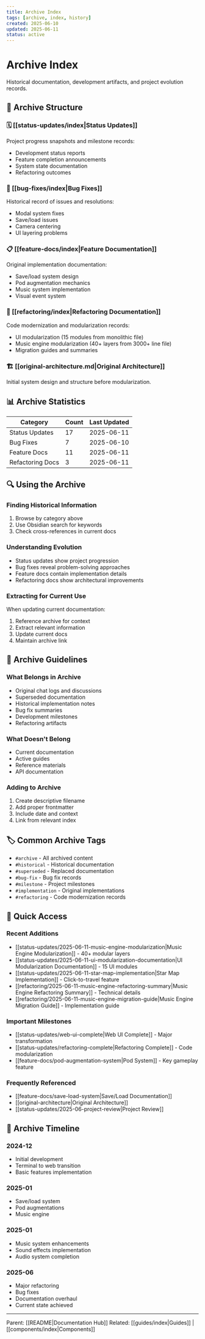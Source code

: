 ```yaml
---
title: Archive Index
tags: [archive, index, history]
created: 2025-06-10
updated: 2025-06-11
status: active
---
```


# Archive Index

Historical documentation, development artifacts, and project evolution records.

## 📁 Archive Structure

### 🗓️ [[status-updates/index|Status Updates]]
Project progress snapshots and milestone records:
- Development status reports
- Feature completion announcements
- System state documentation
- Refactoring outcomes

### 🐛 [[bug-fixes/index|Bug Fixes]]
Historical record of issues and resolutions:
- Modal system fixes
- Save/load issues
- Camera centering
- UI layering problems

### 📋 [[feature-docs/index|Feature Documentation]]
Original implementation documentation:
- Save/load system design
- Pod augmentation mechanics
- Music system implementation
- Visual event system

### 🔧 [[refactoring/index|Refactoring Documentation]]
Code modernization and modularization records:
- UI modularization (15 modules from monolithic file)
- Music engine modularization (40+ layers from 3000+ line file)
- Migration guides and summaries

### 🏗️ [[original-architecture.md|Original Architecture]]
Initial system design and structure before modularization.

## 📊 Archive Statistics

| Category | Count | Last Updated |
|----------|-------|--------------|
| Status Updates | 17 | 2025-06-11 |
| Bug Fixes | 7 | 2025-06-10 |
| Feature Docs | 11 | 2025-06-11 |
| Refactoring Docs | 3 | 2025-06-11 |

## 🔍 Using the Archive

### Finding Historical Information
1. Browse by category above
2. Use Obsidian search for keywords
3. Check cross-references in current docs

### Understanding Evolution
- Status updates show project progression
- Bug fixes reveal problem-solving approaches
- Feature docs contain implementation details
- Refactoring docs show architectural improvements

### Extracting for Current Use
When updating current documentation:
1. Reference archive for context
2. Extract relevant information
3. Update current docs
4. Maintain archive link

## 📝 Archive Guidelines

### What Belongs in Archive
- Original chat logs and discussions
- Superseded documentation
- Historical implementation notes
- Bug fix summaries
- Development milestones
- Refactoring artifacts

### What Doesn't Belong
- Current documentation
- Active guides
- Reference materials
- API documentation

### Adding to Archive
1. Create descriptive filename
2. Add proper frontmatter
3. Include date and context
4. Link from relevant index

## 🏷️ Common Archive Tags

- `#archive` - All archived content
- `#historical` - Historical documentation
- `#superseded` - Replaced documentation
- `#bug-fix` - Bug fix records
- `#milestone` - Project milestones
- `#implementation` - Original implementations
- `#refactoring` - Code modernization records

## 🔗 Quick Access

### Recent Additions
- [[status-updates/2025-06-11-music-engine-modularization|Music Engine Modularization]] - 40+ modular layers
- [[status-updates/2025-06-11-ui-modularization-documentation|UI Modularization Documentation]] - 15 UI modules
- [[status-updates/2025-06-11-star-map-implementation|Star Map Implementation]] - Click-to-travel feature
- [[refactoring/2025-06-11-music-engine-refactoring-summary|Music Engine Refactoring Summary]] - Technical details
- [[refactoring/2025-06-11-music-engine-migration-guide|Music Engine Migration Guide]] - Implementation guide

### Important Milestones
- [[status-updates/web-ui-complete|Web UI Complete]] - Major transformation
- [[status-updates/refactoring-complete|Refactoring Complete]] - Code modularization
- [[feature-docs/pod-augmentation-system|Pod System]] - Key gameplay feature

### Frequently Referenced
- [[feature-docs/save-load-system|Save/Load Documentation]]
- [[original-architecture|Original Architecture]]
- [[status-updates/2025-06-project-review|Project Review]]

## 📅 Archive Timeline

### 2024-12
- Initial development
- Terminal to web transition
- Basic features implementation

### 2025-01
- Save/load system
- Pod augmentations
- Music engine

### 2025-01
- Music system enhancements
- Sound effects implementation
- Audio system completion

### 2025-06
- Major refactoring
- Bug fixes
- Documentation overhaul
- Current state achieved

---

Parent: [[README|Documentation Hub]]
Related: [[guides/index|Guides]] | [[components/index|Components]]
